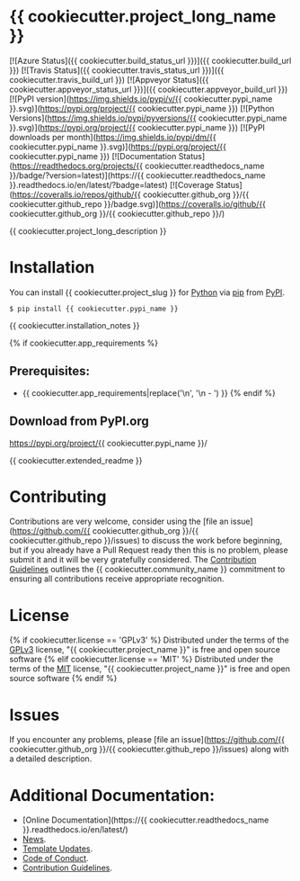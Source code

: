 # {{ cookiecutter.project_long_name }}

[![Azure Status]({{ cookiecutter.build_status_url }})]({{ cookiecutter.build_url }})
[![Travis Status]({{ cookiecutter.travis_status_url }})]({{ cookiecutter.travis_build_url }})
[![Appveyor Status]({{ cookiecutter.appveyor_status_url }})]({{ cookiecutter.appveyor_build_url }})
[![PyPI version](https://img.shields.io/pypi/v/{{ cookiecutter.pypi_name }}.svg)](https://pypi.org/project/{{ cookiecutter.pypi_name }})
[![Python Versions](https://img.shields.io/pypi/pyversions/{{ cookiecutter.pypi_name }}.svg)](https://pypi.org/project/{{ cookiecutter.pypi_name }})
[![PyPI downloads per month](https://img.shields.io/pypi/dm/{{ cookiecutter.pypi_name }}.svg)](https://pypi.org/project/{{ cookiecutter.pypi_name }})
[![Documentation Status](https://readthedocs.org/projects/{{ cookiecutter.readthedocs_name }}/badge/?version=latest)](https://{{ cookiecutter.readthedocs_name }}.readthedocs.io/en/latest/?badge=latest)
[![Coverage Status](https://coveralls.io/repos/github/{{ cookiecutter.github_org }}/{{ cookiecutter.github_repo }}/badge.svg)](https://coveralls.io/github/{{ cookiecutter.github_org }}/{{ cookiecutter.github_repo }}/)

{{ cookiecutter.project_long_description }}

# Installation

You can install {{ cookiecutter.project_slug }} for
[Python](https://www.python.org/) via
[pip](https://pypi.org/project/pip/)
from [PyPI](https://pypi.org/).

```
$ pip install {{ cookiecutter.pypi_name }}
```

{{ cookiecutter.installation_notes }}

{% if cookiecutter.app_requirements %}
## Prerequisites:
- {{ cookiecutter.app_requirements|replace('\n', '\n - ') }}
{% endif %}

## Download from PyPI.org

https://pypi.org/project/{{ cookiecutter.pypi_name }}/

{{ cookiecutter.extended_readme }}

# Contributing

Contributions are very welcome, consider using the
[file an issue](https://github.com/{{ cookiecutter.github_org }}/{{ cookiecutter.github_repo }}/issues)
to discuss the work before beginning, but if you already have a Pull Request
ready then this is no problem, please submit it and it will be very gratefully
considered. The [Contribution Guidelines](CONTRIBUTING.md)
outlines the {{ cookiecutter.community_name }} commitment to ensuring all
contributions receive appropriate recognition.

# License

{% if cookiecutter.license == 'GPLv3' %}
Distributed under the terms of the [GPLv3](https://opensource.org/licenses/GPL-3.0)
license, "{{ cookiecutter.project_name }}" is free and open source software
{% elif cookiecutter.license == 'MIT' %}
Distributed under the terms of the [MIT](http://opensource.org/licenses/MIT)
license, "{{ cookiecutter.project_name }}" is free and open source software
{% endif %}

# Issues

If you encounter any problems, please 
[file an issue](https://github.com/{{ cookiecutter.github_org }}/{{ cookiecutter.github_repo }}/issues)
along with a detailed description.

# Additional Documentation:

* [Online Documentation](https://{{ cookiecutter.readthedocs_name }}.readthedocs.io/en/latest/)
* [News](NEWS.rst).
* [Template Updates](COOKIECUTTER_UPDATES.md).
* [Code of Conduct](CODE_OF_CONDUCT.md).
* [Contribution Guidelines](CONTRIBUTING.md).
